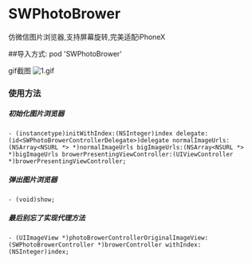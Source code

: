 # SWPhotoBrower
仿微信图片浏览器,支持屏幕旋转,完美适配iPhoneX


##导入方式: pod 'SWPhotoBrower'

gif截图
![1.gif](https://github.com/zhoushaowen/SWPhotoBrower/blob/master/screenshot/1.gif?raw=true)

### 使用方法

##### 初始化图片浏览器
`- (instancetype)initWithIndex:(NSInteger)index delegate:(id<SWPhotoBrowerControllerDelegate>)delegate normalImageUrls:(NSArray<NSURL *> *)normalImageUrls bigImageUrls:(NSArray<NSURL *> *)bigImageUrls browerPresentingViewController:(UIViewController *)browerPresentingViewController;`

##### 弹出图片浏览器
`- (void)show;
`
##### 最后别忘了实现代理方法
`- (UIImageView *)photoBrowerControllerOriginalImageView:(SWPhotoBrowerController *)browerController withIndex:(NSInteger)index;
`